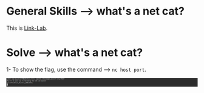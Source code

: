 # General Skills --> what's a net cat?
This is [Link-Lab](https://play.picoctf.org/practice/challenge/34).
# Solve --> what's a net cat?
1- To show the flag, use the command --> `nc host port`.
<br />

![0](screenshots/0.png)
<br />
